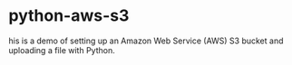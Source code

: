 # python-aws-s3
his is a demo of setting up an Amazon Web Service (AWS) S3 bucket and uploading a file with Python.
